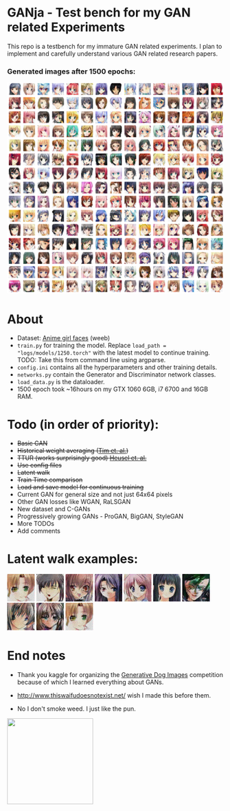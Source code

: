 # GANja - Test bench for my GAN related Experiments
This repo is a testbench for my immature GAN related experiments. I plan to implement and carefully understand various GAN related research papers.

### Generated images after 1500 epochs:
![](./images/all.png)

# About
- Dataset: [Anime girl faces](https://github.com/jayleicn/animeGAN) (weeb)
- `train.py` for training the model. Replace `load_path = "logs/models/1250.torch"` with the latest model to continue training. TODO: Take this from command line using argparse.
- `config.ini` contains all the hyperparameters and other training details.
- `networks.py` contain the Generator and Discriminator network classes.
- `load_data.py` is the dataloader.
- 1500 epoch took ~16hours on my GTX 1060 6GB, i7 6700 and 16GB RAM.

# Todo (in order of priority):
- ~~Basic GAN~~
- ~~Historical weight averaging ([Tim et. al.](https://arxiv.org/abs/1606.03498))~~
- ~~TTUR (works surprisingly good) [Heusel et. al.](https://arxiv.org/abs/1706.08500)~~
- ~~Use config files~~
- ~~Latent walk~~
- ~~Train Time comparison~~
- ~~Load and save model for continuous training~~
- Current GAN for general size and not just 64x64 pixels
- Other GAN losses like WGAN, RaLSGAN
- New dataset and C-GANs
- Progressively growing GANs - ProGAN, BigGAN, StyleGAN
- More TODOs
- Add comments

# Latent walk examples:
![](./images/latent_walk/girl_0.gif)
![](./images/latent_walk/girl_1.gif)
![](./images/latent_walk/girl_2.gif)
![](./images/latent_walk/girl_3.gif)
![](./images/latent_walk/girl_4.gif)
![](./images/latent_walk/girl_5.gif)
![](./images/latent_walk/girl_6.gif)
![](./images/latent_walk/girl_7.gif)
![](./images/latent_walk/girl_8.gif)
![](./images/latent_walk/girl_9.gif)

# End notes
- Thank you kaggle for organizing the [Generative Dog Images](https://www.kaggle.com/c/generative-dog-images/discussion) competition because of which I learned everything about GANs.

- http://www.thiswaifudoesnotexist.net/ wish I made this before them.

- No I don't smoke weed. I just like the pun.

<img src="https://i.imgur.com/P9uIFUO.gif" width="200" height="200" />
